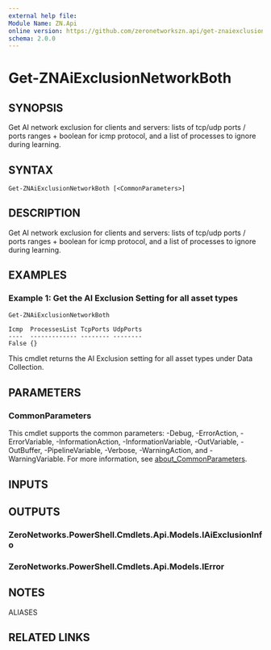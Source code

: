 ```yaml
---
external help file:
Module Name: ZN.Api
online version: https://github.com/zeronetworkszn.api/get-znaiexclusionnetworkboth
schema: 2.0.0
---
```


# Get-ZNAiExclusionNetworkBoth

## SYNOPSIS
Get AI network exclusion for clients and servers: lists of tcp/udp ports / ports ranges + boolean for icmp protocol, and a list of processes to ignore during learning.

## SYNTAX

```
Get-ZNAiExclusionNetworkBoth [<CommonParameters>]
```

## DESCRIPTION
Get AI network exclusion for clients and servers: lists of tcp/udp ports / ports ranges + boolean for icmp protocol, and a list of processes to ignore during learning.

## EXAMPLES

### Example 1: Get the AI Exclusion Setting for all asset types
```powershell
Get-ZNAiExclusionNetworkBoth
```

```output
Icmp  ProcessesList TcpPorts UdpPorts
----  ------------- -------- --------
False {}
```

This cmdlet returns the AI Exclusion setting for all asset types under Data Collection.

## PARAMETERS

### CommonParameters
This cmdlet supports the common parameters: -Debug, -ErrorAction, -ErrorVariable, -InformationAction, -InformationVariable, -OutVariable, -OutBuffer, -PipelineVariable, -Verbose, -WarningAction, and -WarningVariable. For more information, see [about_CommonParameters](http://go.microsoft.com/fwlink/?LinkID=113216).

## INPUTS

## OUTPUTS

### ZeroNetworks.PowerShell.Cmdlets.Api.Models.IAiExclusionInfo

### ZeroNetworks.PowerShell.Cmdlets.Api.Models.IError

## NOTES

ALIASES

## RELATED LINKS

